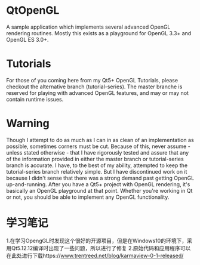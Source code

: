 # QtOpenGL
A sample application which implements several advanced OpenGL rendering routines.
Mostly this exists as a playground for OpenGL 3.3+ and OpenGL ES 3.0+.

# Tutorials
For those of you coming here from my Qt5+ OpenGL Tutorials, please checkout the alternative branch (tutorial-series).
The master branche is reserved for playing with advanced OpenGL features, and may or may not contain runtime issues.

# Warning
Though I attempt to do as much as I can in as clean of an implementation as possible, sometimes corners must be cut.
Because of this, never assume - unless stated otherwise - that I have rigorously tested and assure that any of the
information provided in either the master branch or tutorial-series branch is accurate. I have, to the best of my
ability, attempted to keep the tutorial-series branch relatively simple. But I have discontinued work on it because
I didn't sense that there was a strong demand past getting OpenGL up-and-running. After you have a Qt5+ project with
OpenGL rendering, it's basically an OpenGL playground at that point. Whether you're working in Qt or not, you should
be able to implement any OpenGL functionality.

# 学习笔记
1.在学习OpengGL时发现这个很好的开源项目，但是在Windows10的环境下，采用Qt5.12.12编译时出现了一些问题，所以进行了修复
2.原始代码和应用程序可以在此处进行下载https://www.trentreed.net/blog/karmaview-0-1-released/
